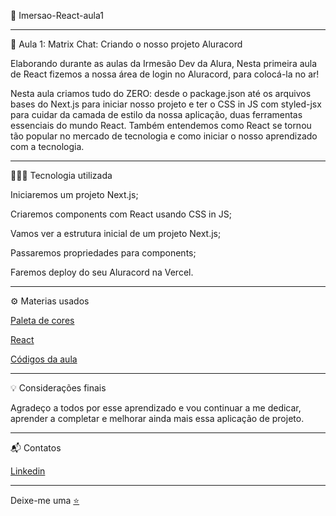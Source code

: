 📌  Imersao-React-aula1
*************************************************************************************************


🚀 Aula 1: Matrix Chat: Criando o nosso projeto Aluracord

Elaborando durante as aulas da Irmesão Dev da Alura, Nesta primeira aula de React  fizemos a nossa
área de login no Aluracord, para colocá-la no ar!

Nesta aula  criamos tudo do ZERO: desde o package.json até os arquivos bases do Next.js para iniciar nosso
projeto e ter o CSS in JS com styled-jsx para cuidar da
camada de estilo da nossa aplicação, duas ferramentas essenciais do mundo React. Também entendemos como React
se tornou tão popular no mercado de tecnologia e como iniciar o nosso aprendizado com a tecnologia.

****************************************************************************************************************
👩🏻‍💻 Tecnologia utilizada 

Iniciaremos um projeto Next.js;

Criaremos components com React usando CSS in JS;

Vamos ver a estrutura inicial de um projeto Next.js;

Passaremos propriedades para components;

Faremos deploy do seu Aluracord na Vercel.

******************************************************************************************************************
⚙️ Materias usados 

[Paleta de cores](https://coolors.co/f61379-b5179e-7209b7-560bad-480ca8-3a0ca3-3f37c9-4361ee-4895ef-4cc9f0)

[React](https://pt-br.reactjs.org/docs/create-a-new-react-app.html#recommended-toolchains)

[Códigos da aula](https://gist.github.com/omariosouto/983909257ff37d47c6bc31dd286f6caa)
****************************************************************************************************************
💡 Considerações finais

Agradeço a todos por esse aprendizado e vou continuar a me dedicar, aprender a completar e melhorar ainda mais
essa aplicação de projeto.

***************************************************************************************************************
 📬 Contatos
 
 [Linkedin](https://www.linkedin.com/in/christiane-gozza/)
 
 ***********************************************************************************************************
 Deixe-me uma [⭐️](https://github.com/chritianegozza)

